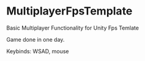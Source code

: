 # MultiplayerFpsTemplate
 Basic Multiplayer Functionality for Unity Fps Temlate

Game done in one day. 

Keybinds:
WSAD, mouse
